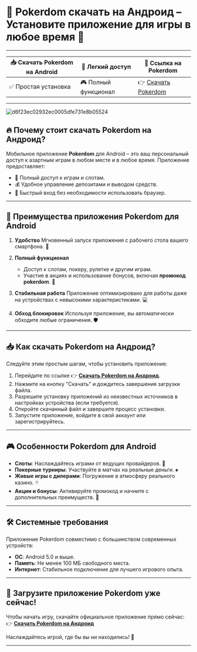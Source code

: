 # 📲 Pokerdom скачать на Андроид – Установите приложение для игры в любое время 🎰

---

| 📥 **Скачать Pokerdom на Android** | 🚀 **Легкий доступ**      | 🔗 **Ссылка на Pokerdom** |
|------------------------------------|---------------------------|---------------------------|
| ✅ Простая установка               | 🎮 Полный функционал      | 👉 [Скачать Pokerdom](https://brandplay.link/Bxg7SC7H) |

---
![d6f23ec02932ec0005dfe731e8b05524](https://github.com/user-attachments/assets/cd066478-3a29-4a54-adf6-7beea721c3db)

## 🔥 Почему стоит скачать Pokerdom на Андроид?

Мобильное приложение **Pokerdom** для Android – это ваш персональный доступ к азартным играм в любом месте и в любое время. Приложение предоставляет:
- 🎰 Полный доступ к играм и слотам.
- 💰 Удобное управление депозитами и выводом средств.
- 🚀 Быстрый вход без необходимости использовать браузер.

---

## 🌟 Преимущества приложения Pokerdom для Android

1. **Удобство**
   Мгновенный запуск приложения с рабочего стола вашего смартфона. 📱

2. **Полный функционал**
   - Доступ к слотам, покеру, рулетке и другим играм.
   - Участие в акциях и использование бонусов, включая **промокод pokerdom**. 🎁

3. **Стабильная работа**
   Приложение оптимизировано для работы даже на устройствах с невысокими характеристиками. 💻

4. **Обход блокировок**
   Используя приложение, вы автоматически обходите любые ограничения. 🛡️

---

## 📥 Как скачать Pokerdom на Андроид?

Следуйте этим простым шагам, чтобы установить приложение:

1. Перейдите по ссылке 👉 **[Скачать Pokerdom на Андроид](https://brandplay.link/Bxg7SC7H)**.
2. Нажмите на кнопку "Скачать" и дождитесь завершения загрузки файла.
3. Разрешите установку приложений из неизвестных источников в настройках устройства (если требуется).
4. Откройте скачанный файл и завершите процесс установки.
5. Запустите приложение, войдите в свой аккаунт или зарегистрируйтесь.

---

## 🎮 Особенности Pokerdom для Android

- **Слоты**: Наслаждайтесь играми от ведущих провайдеров. 🎰
- **Покерные турниры**: Участвуйте в матчах на реальные деньги. ♠️
- **Живые игры с дилерами**: Погружение в атмосферу реального казино. 🃏
- **Акции и бонусы**: Активируйте промокод и начните с дополнительных преимуществ. 🎁

---

## 🛠️ Системные требования

Приложение Pokerdom совместимо с большинством современных устройств:
- **ОС**: Android 5.0 и выше.
- **Память**: Не менее 100 МБ свободного места.
- **Интернет**: Стабильное подключение для лучшего игрового опыта.

---

## 🔗 Загрузите приложение Pokerdom уже сейчас!

Чтобы начать игру, скачайте официальное приложение прямо сейчас:
👉 **[Скачать Pokerdom на Андроид](https://brandplay.link/Bxg7SC7H)**  

Наслаждайтесь игрой, где бы вы ни находились! 🌟

---
